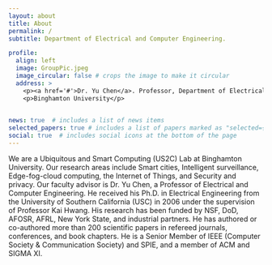```yaml
---
layout: about
title: About
permalink: /
subtitle: Department of Electrical and Computer Engineering.

profile:
  align: left
  image: GroupPic.jpeg
  image_circular: false # crops the image to make it circular
  address: >
    <p><a href='#'>Dr. Yu Chen</a>. Professor, Department of Electrical and Computer Engineering.<br>Associate Director, Center for Information Assurance and Cybersecurity.</p>
    <p>Binghamton University</p>
   

news: true  # includes a list of news items
selected_papers: true # includes a list of papers marked as "selected={true}"
social: true  # includes social icons at the bottom of the page
---
```


We are a Ubiquitous and Smart Computing (US2C) Lab at Binghamton University. Our research areas include Smart cities, Intelligent surveillance, Edge-fog-cloud computing, the Internet of Things, and Security and privacy. Our faculty advisor is Dr. Yu Chen, a Professor of Electrical and Computer Engineering. He received his Ph.D. in Electrical Engineering from the University of Southern California (USC) in 2006 under the supervision of Professor Kai Hwang. His research has been funded by NSF, DoD, AFOSR, AFRL, New York State, and industrial partners. He has authored or co-authored more than 200 scientific papers in refereed journals, conferences, and book chapters. He is a Senior Member of IEEE (Computer Society & Communication Society) and SPIE, and a member of ACM and SIGMA XI.

<!-- Write your biography here. Tell the world about yourself. Link to your favorite [subreddit](http://reddit.com). You can put a picture in, too. The code is already in, just name your picture `prof_pic.jpg` and put it in the `img/` folder.

Put your address / P.O. box / other info right below your picture. You can also disable any these elements by editing `profile` property of the YAML header of your `_pages/about.md`. Edit `_bibliography/papers.bib` and Jekyll will render your [publications page](/al-folio/publications/) automatically.

Link to your social media connections, too. This theme is set up to use [Font Awesome icons](http://fortawesome.github.io/Font-Awesome/) and [Academicons](https://jpswalsh.github.io/academicons/), like the ones below. Add your Facebook, Twitter, LinkedIn, Google Scholar, or just disable all of them.
 -->
